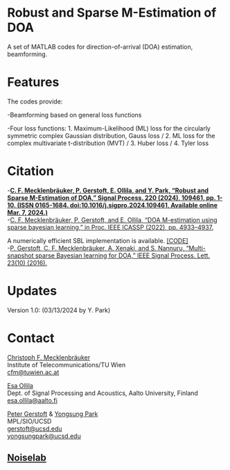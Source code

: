 # Robust and Sparse M-Estimation of DOA

A set of MATLAB codes for direction-of-arrival (DOA) estimation, beamforming.

# Features

The codes provide:

-Beamforming based on general loss functions

-Four loss functions: 1. Maximum-Likelihood (ML) loss for the circularly symmetric complex Gaussian distribution, Gauss loss / 2. ML loss for the complex multivariate t-distribution (MVT) / 3. Huber loss / 4. Tyler loss

# Citation


-**[C. F. Mecklenbräuker, P. Gerstoft, E. Ollila, and Y. Park, “Robust and Sparse M-Estimation of DOA,” Signal Process. 220 (2024), 109461, pp. 1-10. (ISSN 0165-1684. doi:10.1016/j.sigpro.2024.109461, Available online Mar. 7, 2024.)](https://doi.org/10.1016/j.sigpro.2024.109461)**  
-[C. F. Mecklenbräuker, P. Gerstoft, and E. Ollila, “DOA M-estimation using sparse bayesian learning,” in Proc. IEEE ICASSP (2022), pp. 4933–4937.](https://ieeexplore.ieee.org/abstract/document/9746740)  

A numerically efficient SBL implementation is available. [[CODE]](https://github.com/gerstoft/SBL)  
-[P. Gerstoft, C. F. Mecklenbräuker, A. Xenaki, and S. Nannuru, “Multi-snapshot sparse Bayesian learning for DOA,” IEEE Signal Process. Lett. 23(10) (2016).](https://ieeexplore.ieee.org/abstract/document/7536146)  

# Updates

Version 1.0: (03/13/2024 by Y. Park)

# Contact

[Christoph F. Mecklenbräuker](https://scholar.google.com/citations?user=-R0ArqgAAAAJ&hl=en&oi=sra)  
Institute of Telecommunications/TU Wien  
cfm@tuwien.ac.at  

[Esa Ollila](https://scholar.google.com/citations?user=-baBWmMAAAAJ&hl=en&oi=ao)  
Dept. of Signal Processing and Acoustics, Aalto University, Finland  
esa.ollila@aalto.fi  

[Peter Gerstoft](https://scholar.google.com/citations?user=oLMfDnYAAAAJ&hl=en) & [Yongsung Park](https://scholar.google.com/citations?user=kYGe18EAAAAJ&hl=en&oi=ao)  
MPL/SIO/UCSD  
gerstoft@ucsd.edu  
yongsungpark@ucsd.edu  
## [Noiselab](http://noiselab.ucsd.edu/)
